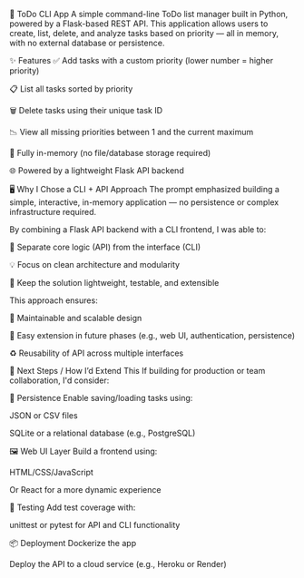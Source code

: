 📝 ToDo CLI App
A simple command-line ToDo list manager built in Python, powered by a Flask-based REST API. This application allows users to create, list, delete, and analyze tasks based on priority — all in memory, with no external database or persistence.

✨ Features
✅ Add tasks with a custom priority (lower number = higher priority)

📋 List all tasks sorted by priority

🗑️ Delete tasks using their unique task ID

📉 View all missing priorities between 1 and the current maximum

🧠 Fully in-memory (no file/database storage required)

🌐 Powered by a lightweight Flask API backend

🖥️ Why I Chose a CLI + API Approach
The prompt emphasized building a simple, interactive, in-memory application — no persistence or complex infrastructure required.

By combining a Flask API backend with a CLI frontend, I was able to:

🚀 Separate core logic (API) from the interface (CLI)

💡 Focus on clean architecture and modularity

🧪 Keep the solution lightweight, testable, and extensible

This approach ensures:

🧱 Maintainable and scalable design

🔧 Easy extension in future phases (e.g., web UI, authentication, persistence)

♻️ Reusability of API across multiple interfaces

🔧 Next Steps / How I’d Extend This
If building for production or team collaboration, I'd consider:

📁 Persistence
Enable saving/loading tasks using:

JSON or CSV files

SQLite or a relational database (e.g., PostgreSQL)

🖼️ Web UI Layer
Build a frontend using:

HTML/CSS/JavaScript

Or React for a more dynamic experience

🧪 Testing
Add test coverage with:

unittest or pytest for API and CLI functionality

📦 Deployment
Dockerize the app

Deploy the API to a cloud service (e.g., Heroku or Render)